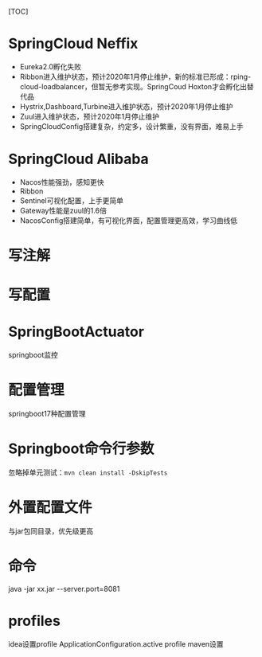 [TOC]

# SpringCloud Neffix
+ Eureka2.0孵化失败
+ Ribbon进入维护状态，预计2020年1月停止维护，新的标准已形成：rping-cloud-loadbalancer，但暂无参考实现。SpringCoud Hoxton才会孵化出替代品
+ Hystrix,Dashboard,Turbine进入维护状态，预计2020年1月停止维护
+ Zuul进入维护状态，预计2020年1月停止维护
+ SpringCloudConfig搭建复杂，约定多，设计繁重，没有界面，难易上手

# SpringCloud Alibaba
+ Nacos性能强劲，感知更快
+ Ribbon
+ Sentinel可视化配置，上手更简单
+ Gateway性能是zuul的1.6倍
+ NacosConfig搭建简单，有可视化界面，配置管理更高效，学习曲线低

# 写注解
# 写配置
# SpringBootActuator
springboot监控

#  配置管理
springboot17种配置管理


# Springboot命令行参数
忽略掉单元测试：`mvn clean install -DskipTests`

# 外置配置文件
与jar包同目录，优先级更高

# 命令
java -jar xx.jar --server.port=8081

# profiles
idea设置profile
ApplicationConfiguration.active profile
maven设置



